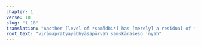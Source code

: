 ```yaml
---
chapter: 1
verse: 18
slug: "1.18"
translation: "Another [level of *samādhi*] has [merely] a residual of mental activity [left] after the attentive practice stops."
root_text: "virāmapratyayābhyāsapūrvaḥ saṃskāraśeṣo 'nyaḥ"
---
```


